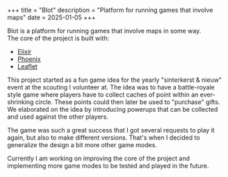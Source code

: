 +++
title = "Blot"
description = "Platform for running games that involve maps"
date = 2025-01-05
+++

Blot is a platform for running games that involve maps in some way.  
The core of the project is built with:
- [Elixir](https://elixir-lang.org/)
- [Phoenix](https://www.phoenixframework.org/)
- [Leaflet](https://leafletjs.com/)

<!--TODO: Explain sinterkest en nieuw-->
This project started as a fun game idea for the yearly "sinterkerst & nieuw" event at the scouting I volunteer at.
The idea was to have a battle-royale style game where players have to collect caches of point within an ever-shrinking circle.
These points could then later be used to "purchase" gifts.  
We elaborated on the idea by introducing powerups that can be collected and used against the other players.

The game was such a great success that I got several requests to play it again, but also to make different versions.
That's when I decided to generalize the design a bit more other game modes.

Currently I am working on improving the core of the project and implementing more game modes to be tested and played in the future.

